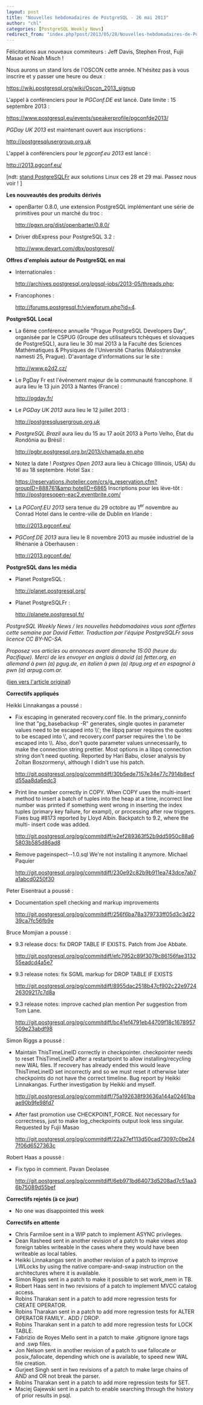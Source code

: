 ```yaml
---
layout: post
title: "Nouvelles hebdomadaires de PostgreSQL - 26 mai 2013"
author: "chl"
categories: [PostgreSQL Weekly News]
redirect_from: "index.php?post/2013/05/28/Nouvelles-hebdomadaires-de-PostgreSQL-26-mai-2013"
---
```



<p>F&eacute;licitations aux nouveaux commiteurs&nbsp;: Jeff Davis, Stephen Frost, Fujii Masao et Noah Misch&nbsp;!</p>

<p>Nous aurons un stand lors de l'OSCON cette ann&eacute;e. N'h&eacute;sitez pas &agrave; vous inscrire et y passer une heure ou deux&nbsp;: 

<a target="_blank" href="https://wiki.postgresql.org/wiki/Oscon_2013_signup">https://wiki.postgresql.org/wiki/Oscon_2013_signup</a></p>

<p>L'appel &agrave; conf&eacute;renciers pour le <em>PGConf.DE</em> est lanc&eacute;. Date limite&nbsp;: 15 septembre 2013&nbsp;: 

<a target="_blank" href="https://www.postgresql.eu/events/speakerprofile/pgconfde2013/">https://www.postgresql.eu/events/speakerprofile/pgconfde2013/</a></p>

<p><em>PGDay UK 2013</em> est maintenant ouvert aux inscriptions&nbsp;: 

<a target="_blank" href="http://postgresqlusergroup.org.uk">http://postgresqlusergroup.org.uk</a></p>

<p>L'appel &agrave; conf&eacute;renciers pour le <em>pgconf.eu 2013</em> est lanc&eacute;&nbsp;: 

<a target="_blank" href="http://2013.pgconf.eu/">http://2013.pgconf.eu/</a></p>

<p>[ndt: <a href="http://www.solutionslinux.fr/exposant_154_2761_p.html?eid=405">stand PostgreSQLFr</a> aux solutions Linux ces 28 et 29 mai. Passez nous voir&nbsp;! ]</p>

<p><strong>Les nouveaut&eacute;s des produits d&eacute;riv&eacute;s</strong></p>

<ul>

<li>openBarter 0.8.0, une extension PostgreSQL impl&eacute;mentant une s&eacute;rie de primitives pour un march&eacute; du troc&nbsp;: 

<a target="_blank" href="http://pgxn.org/dist/openbarter/0.8.0/">http://pgxn.org/dist/openbarter/0.8.0/</a></li>

<li>Driver dbExpress pour PostgreSQL 3.2&nbsp;: 

<a target="_blank" href="http://www.devart.com/dbx/postgresql/">http://www.devart.com/dbx/postgresql/</a></li>

</ul>

<p><strong>Offres d'emplois autour de PostgreSQL en mai</strong></p>

<ul>

<li>Internationales&nbsp;: 

<a target="_blank" href="http://archives.postgresql.org/pgsql-jobs/2013-05/threads.php">http://archives.postgresql.org/pgsql-jobs/2013-05/threads.php</a>;</li>

<li>Francophones&nbsp;: 

<a target="_blank" href="http://forums.postgresql.fr/viewforum.php?id=4">http://forums.postgresql.fr/viewforum.php?id=4</a>.</li>

</ul>

<p><strong>PostgreSQL Local</strong></p>

<ul>

<li>La 6&egrave;me conf&eacute;rence annuelle "Prague PostgreSQL Developers Day", organis&eacute;e par le CSPUG (Groupe des utilisateurs tch&egrave;ques et slovaques de PostgreSQL), aura lieu le 30 mai 2013 &agrave; la Facult&eacute; des Sciences Math&eacute;matiques &amp; Physiques de l'Universit&eacute; Charles (Malostranske namesti 25, Prague). D'avantage d'informations sur le site&nbsp;: 

<a target="_blank" href="http://www.p2d2.cz/">http://www.p2d2.cz/</a></li>

<li>Le PgDay Fr est l'&eacute;v&eacute;nement majeur de la communaut&eacute; francophone. Il aura lieu le 13 juin 2013 &agrave; Nantes (France)&nbsp;: 

<a target="_blank" href="http://pgday.fr/">http://pgday.fr/</a></li>

<li>Le <em>PGDay UK 2013</em> aura lieu le 12 juillet 2013&nbsp;: 

<a target="_blank" href="http://postgresqlusergroup.org.uk">http://postgresqlusergroup.org.uk</a></li>

<li><em>PostgreSQL Brazil</em> aura lieu du 15 au 17 ao&ucirc;t 2013 &agrave; Porto Velho, &Eacute;tat du Rond&ocirc;nia au Br&eacute;sil&nbsp;: 

<a target="_blank" href="http://pgbr.postgresql.org.br/2013/chamada.en.php">http://pgbr.postgresql.org.br/2013/chamada.en.php</a></li>

<li>Notez la date&nbsp;! <em>Postgres Open 2013</em> aura lieu &agrave; Chicago (Illinois, USA) du 16 au 18 septembre. Hotel Sax&nbsp;: 

<a target="_blank" href="https://reservations.ihotelier.com/crs/g_reservation.cfm?groupID=888761&amp;hotelID=6865">https://reservations.ihotelier.com/crs/g_reservation.cfm?groupID=888761&amp;hotelID=6865</a> Inscriptions pour les l&egrave;ve-t&ocirc;t&nbsp;: <a target="_blank" href="http://postgresopen-eac2.eventbrite.com/">http://postgresopen-eac2.eventbrite.com/</a></li>

<li>La <em>PGConf.EU 2013</em> sera tenue du 29 octobre au 1<sup>er</sup> novembre au Conrad Hotel dans le centre-ville de Dublin en Irlande&nbsp;: 

<a target="_blank" href="http://2013.pgconf.eu/">http://2013.pgconf.eu/</a></li>

<li><em>PGConf.DE 2013</em> aura lieu le 8 novembre 2013 au mus&eacute;e industriel de la Rh&eacute;nanie &agrave; Oberhausen&nbsp;: 

<a target="_blank" href="http://2013.pgconf.de/">http://2013.pgconf.de/</a></li>

</ul>

<p><strong>PostgreSQL dans les m&eacute;dia</strong></p>

<ul>

<li>Planet PostgreSQL&nbsp;: 

<a target="_blank" href="http://planet.postgresql.org/">http://planet.postgresql.org/</a></li>

<li>Planet PostgreSQLFr&nbsp;: 

<a target="_blank" href="http://planete.postgresql.fr/">http://planete.postgresql.fr/</a></li>

</ul>

<p><i>PostgreSQL Weekly News / les nouvelles hebdomadaires vous sont offertes cette semaine par David Fetter. Traduction par l'&eacute;quipe PostgreSQLFr sous licence CC BY-NC-SA.</i></p>

<p><i>Proposez vos articles ou annonces avant dimanche 15:00 (heure du Pacifique). Merci de les envoyer en anglais &agrave; david (a) fetter.org, en allemand &agrave; pwn (a) pgug.de, en italien &agrave; pwn (a) itpug.org et en espagnol &agrave; pwn (a) arpug.com.ar.</i></p>

<p>(<a target="_blank" href="http://www.postgresql.org/message-id/20130527045700.GA2611@fetter.org">lien vers l'article original</a>)</p>

<!--more-->


<p><strong>Correctifs appliqu&eacute;s</strong></p>

<p>Heikki Linnakangas a pouss&eacute;&nbsp;:</p>

<ul>

<li>Fix escaping in generated recovery.conf file. In the primary_conninfo line that "pg_basebackup -R" generates, single quotes in parameter values need to be escaped into \\'; the libpq parser requires the quotes to be escaped into \', and recovery.conf parser requires the \ to be escaped into \\. Also, don't quote parameter values unnecessarily, to make the connection string prettier. Most options in a libpq connection string don't need quoting. Reported by Hari Babu, closer analysis by Zoltan Boszormenyi, although I didn't use his patch. 

<a target="_blank" href="http://git.postgresql.org/pg/commitdiff/30b5ede7157e34e77c7914b8ecfd55aa8da6edc3">http://git.postgresql.org/pg/commitdiff/30b5ede7157e34e77c7914b8ecfd55aa8da6edc3</a></li>

<li>Print line number correctly in COPY. When COPY uses the multi-insert method to insert a batch of tuples into the heap at a time, incorrect line number was printed if something went wrong in inserting the index tuples (primary key failure, for exampl), or processing after row triggers. Fixes bug #8173 reported by Lloyd Albin. Backpatch to 9.2, where the multi- insert code was added. 

<a target="_blank" href="http://git.postgresql.org/pg/commitdiff/e2ef289363f52b9dd5950c88a65803b585d86ad8">http://git.postgresql.org/pg/commitdiff/e2ef289363f52b9dd5950c88a65803b585d86ad8</a></li>

<li>Remove pageinspect--1.0.sql We're not installing it anymore. Michael Paquier 

<a target="_blank" href="http://git.postgresql.org/pg/commitdiff/230e92c82b9b911ea743dce7ab7a1abcd0250f30">http://git.postgresql.org/pg/commitdiff/230e92c82b9b911ea743dce7ab7a1abcd0250f30</a></li>

</ul>

<p>Peter Eisentraut a pouss&eacute;&nbsp;:</p>

<ul>

<li>Documentation spell checking and markup improvements 

<a target="_blank" href="http://git.postgresql.org/pg/commitdiff/256f6ba78a379733ff05d3c3d2239ca7fc56fb9e">http://git.postgresql.org/pg/commitdiff/256f6ba78a379733ff05d3c3d2239ca7fc56fb9e</a></li>

</ul>

<p>Bruce Momjian a pouss&eacute;&nbsp;:</p>

<ul>

<li>9.3 release docs: fix DROP TABLE IF EXISTS. Patch from Joe Abbate. 

<a target="_blank" href="http://git.postgresql.org/pg/commitdiff/efc7952c89f3079c86156fae313255eadcd4a5e7">http://git.postgresql.org/pg/commitdiff/efc7952c89f3079c86156fae313255eadcd4a5e7</a></li>

<li>9.3 release notes: fix SGML markup for DROP TABLE IF EXISTS 

<a target="_blank" href="http://git.postgresql.org/pg/commitdiff/8955dac2518b47cf902c22e972426309217c7d8a">http://git.postgresql.org/pg/commitdiff/8955dac2518b47cf902c22e972426309217c7d8a</a></li>

<li>9.3 release notes: improve cached plan mention Per suggestion from Tom Lane. 

<a target="_blank" href="http://git.postgresql.org/pg/commitdiff/bc41ef4791eb44709f18c1678957509e23abdf98">http://git.postgresql.org/pg/commitdiff/bc41ef4791eb44709f18c1678957509e23abdf98</a></li>

</ul>

<p>Simon Riggs a pouss&eacute;&nbsp;:</p>

<ul>

<li>Maintain ThisTimeLineID correctly in checkpointer. checkpointer needs to reset ThisTimeLineID after a restartpoint to allow installing/recycling new WAL files. If recovery has already ended this would leave ThisTimeLineID set incorrectly and so we must reset it otherwise later checkpoints do not have the correct timeline. Bug report by Heikki Linnakangas. Further investigation by Heikki and myself. 

<a target="_blank" href="http://git.postgresql.org/pg/commitdiff/75a192638f93636a144a02461baae90b9fe98fd7">http://git.postgresql.org/pg/commitdiff/75a192638f93636a144a02461baae90b9fe98fd7</a></li>

<li>After fast promotion use CHECKPOINT_FORCE. Not necessary for correctness, just to make log_checkpoints output look less singular. Requested by Fujii Masao 

<a target="_blank" href="http://git.postgresql.org/pg/commitdiff/22a27ef113d50cad73097c0be247f06d6527363c">http://git.postgresql.org/pg/commitdiff/22a27ef113d50cad73097c0be247f06d6527363c</a></li>

</ul>

<p>Robert Haas a pouss&eacute;&nbsp;:</p>

<ul>

<li>Fix typo in comment. Pavan Deolasee 

<a target="_blank" href="http://git.postgresql.org/pg/commitdiff/6eb971bd64073d5208ad7c51aa36b75089d55bef">http://git.postgresql.org/pg/commitdiff/6eb971bd64073d5208ad7c51aa36b75089d55bef</a></li>

</ul>

<p><strong>Correctifs rejet&eacute;s (&agrave; ce jour)</strong></p>

<ul>

<li>No one was disappointed this week</li>

</ul>

<p><strong>Correctifs en attente</strong></p>

<ul>

<li>Chris Farmiloe sent in a WIP patch to implement ASYNC privileges.</li>

<li>Dean Rasheed sent in another revision of a patch to make views atop foreign tables writeable in the cases where they would have been writeable as local tables.</li>

<li>Heikki Linnakangas sent in another revision of a patch to improve LWLocks by using the native compare-and-swap instruction on the architectures where it is available.</li>

<li>Simon Riggs sent in a patch to make it possible to set work_mem in TB.</li>

<li>Robert Haas sent in two revisions of a patch to implement MVCC catalog access.</li>

<li>Robins Tharakan sent in a patch to add more regression tests for CREATE OPERATOR.</li>

<li>Robins Tharakan sent in a patch to add more regression tests for ALTER OPERATOR FAMILY.. ADD / DROP.</li>

<li>Robins Tharakan sent in a patch to add more regression tests for LOCK TABLE.</li>

<li>Fabr&iacute;zio de Royes Mello sent in a patch to make .gitignore ignore tags and .swp files.</li>

<li>Jon Nelson sent in another revision of a patch to use fallocate or posix_fallocate, depending which one is available, to speed new WAL file creation.</li>

<li>Gurjeet Singh sent in two revisions of a patch to make large chains of AND and OR not break the parser.</li>

<li>Robins Tharakan sent in a patch to add more regression tests for SET.</li>

<li>Maciej Gajewski sent in a patch to enable searching through the history of prior results in psql.</li>

</ul>